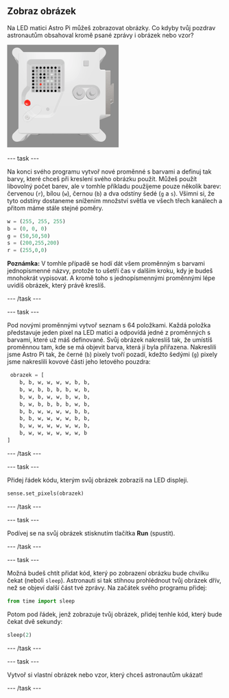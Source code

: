 ## Zobraz obrázek

Na LED matici Astro Pi můžeš zobrazovat obrázky. Co kdyby tvůj pozdrav astronautům obsahoval kromě psané zprávy i obrázek nebo vzor?

![Snímek obrazovky emulátoru, který zobrazuje letovou jednotku s LED maticí zobrazující obrázek samotné letové jednotky](images/fu-pic.png)

--- task ---

Na konci svého programu vytvoř nové proměnné s barvami a definuj tak barvy, které chceš při kreslení svého obrázku použít. Můžeš použít libovolný počet barev, ale v tomhle příkladu použijeme pouze několik barev: červenou (`r`), bílou (`w`), černou (`b`) a dva odstíny šedé (`g` a `s`). Všimni si, že tyto odstíny dostaneme snížením množství světla ve všech třech kanálech a přitom máme stále stejné poměry.

```python
w = (255, 255, 255)
b = (0, 0, 0)
g = (50,50,50)
s = (200,255,200)
r = (255,0,0)
```

**Poznámka:** V tomhle případě se hodí dát všem proměnným s barvami jednopísmenné názvy, protože to ušetří čas v dalším kroku, kdy je budeš mnohokrát vypisovat. A kromě toho s jednopísmennými proměnnými lépe uvidíš obrázek, který právě kreslíš.

--- /task ---

--- task ---



Pod novými proměnnými vytvoř seznam s 64 položkami. Každá položka představuje jeden pixel na LED matici a odpovídá jedné z proměnných s barvami, které už máš definované. Svůj obrázek nakreslíš tak, že umístíš proměnnou tam, kde se má objevit barva, která jí byla přiřazena. Nakreslili jsme Astro Pi tak, že černé (`b`) pixely tvoří pozadí, kdežto šedými (`g`) pixely jsme nakreslili kovové části jeho letového pouzdra:

```python
 obrazek = [
    b, b, w, w, w, w, b, b,
    b, w, b, b, b, b, w, b,
    b, w, b, w, w, b, w, b,
    b, w, b, b, b, b, w, b,
    b, b, w, w, w, w, b, b,
    b, b, w, w, w, w, b, b,
    b, w, w, w, w, w, w, b,
    b, w, w, w, w, w, w, b
]
```
--- /task ---

--- task ---

Přidej řádek kódu, kterým svůj obrázek zobrazíš na LED displeji.

```python
sense.set_pixels(obrazek)
```

--- /task ---

--- task ---

Podívej se na svůj obrázek stisknutím tlačítka **Run** (spustit).

--- /task ---

--- task ---

Možná budeš chtít přidat kód, který po zobrazení obrázku bude chvilku čekat (neboli `sleep`). Astronauti si tak stihnou prohlédnout tvůj obrázek dřív, než se objeví další část tvé zprávy. Na začátek svého programu přidej:

```python
from time import sleep
```

Potom pod řádek, jenž zobrazuje tvůj obrázek, přidej tenhle kód, který bude čekat dvě sekundy:

```python
sleep(2)
```

--- /task ---

--- task ---

Vytvoř si vlastní obrázek nebo vzor, který chceš astronautům ukázat!

--- /task ---
